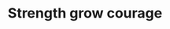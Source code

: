 ---
pid: ch553
title: Strength grow courage
location_transcription: Near city hall
coordinates: "[-75.164486031268, 39.952508668188]"
zipcode: 
gen_neighborhood: 
neighborhood: 
outside_phl: 
age: 
age_range: 
instagram: 
image_file_name: ch_553.jpg
proposal_transcription: Tree to show strength and power
topic: Environment,Uplifting
topic_summary: 0, 0
type: Tree
keywords_other: tree, strength, power
credit: Tyasia
image_labels: 
twitter: 
facebook: 
permalink: "/monuments/ch553/"
layout: item-page
---